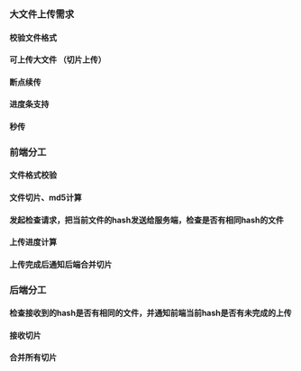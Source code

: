 ### 大文件上传需求

#### 校验文件格式
#### 可上传大文件 （切片上传）
#### 断点续传
#### 进度条支持
#### 秒传

### 前端分工

#### 文件格式校验
#### 文件切片、md5计算
#### 发起检查请求，把当前文件的hash发送给服务端，检查是否有相同hash的文件
#### 上传进度计算
#### 上传完成后通知后端合并切片

### 后端分工

#### 检查接收到的hash是否有相同的文件，并通知前端当前hash是否有未完成的上传
#### 接收切片
#### 合并所有切片
